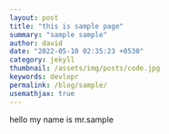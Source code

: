 ```yaml
---
layout: post
title: "this is sample page"
summary: "sample sample"
author: david
date: "2022-05-10 02:35:23 +0530"
category: jekyll
thumbnail: /assets/img/posts/code.jpg
keywords: devlopr
permalink: /blog/sample/
usemathjax: true
---
```


hello my name is mr.sample
